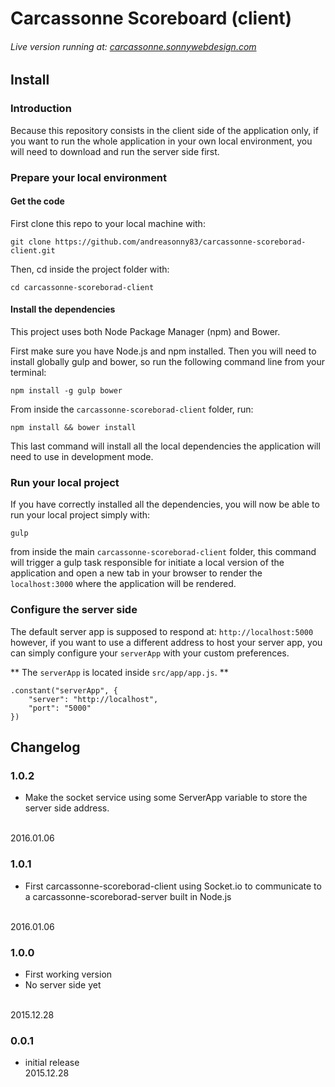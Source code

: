 # Carcassonne Scoreboard (client)

###### Live version running at: [carcassonne.sonnywebdesign.com](http://carcassonne.sonnywebdesign.com)

## Install

### Introduction

Because this repository consists in the client side of the application only, if you want to run the whole application in your own local environment, you will need to download and run the server side first.

### Prepare your local environment
#### Get the code

First clone this repo to your local machine with:

    git clone https://github.com/andreasonny83/carcassonne-scoreborad-client.git

Then, cd inside the project folder with:

    cd carcassonne-scoreborad-client

#### Install the dependencies
This project uses both Node Package Manager (npm) and Bower.

First make sure you have Node.js and npm installed. Then you will need to install globally gulp and bower, so run the following command line from your terminal:

    npm install -g gulp bower

From inside the `carcassonne-scoreborad-client` folder, run:

    npm install && bower install

This last command will install all the local dependencies the application will need to use in development mode.


### Run your local project

If you have correctly installed all the dependencies, you will now be able to run your local project simply with:

    gulp

from inside the main `carcassonne-scoreborad-client` folder,
this command will trigger a gulp task responsible for initiate a local version of the application and open a new tab in your browser to render the `localhost:3000` where the application will be rendered.

### Configure the server side

The default server app is supposed to respond at: `http://localhost:5000` however, if you want to use a different address to host your server app, you can simply configure your `serverApp` with your custom preferences.

** The `serverApp` is located inside `src/app/app.js`. **

    .constant("serverApp", {
        "server": "http://localhost",
        "port": "5000"
    })


## Changelog

### 1.0.2
- Make the socket service using some ServerApp variable to store the server side address.
<br>
2016.01.06

### 1.0.1
- First carcassonne-scoreborad-client using Socket.io to communicate to a carcassonne-scoreborad-server built in Node.js
<br>
2016.01.06

### 1.0.0
- First working version
- No server side yet
<br>
2015.12.28

### 0.0.1
- initial release<br>
2015.12.28
